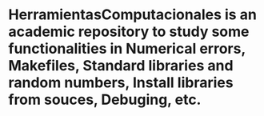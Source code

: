 # HerramientasComputacionales is an academic repository to study some functionalities in Numerical errors, Makefiles, Standard libraries and random numbers, Install libraries from souces, Debuging, etc. 
